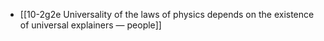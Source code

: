 - [[10-2g2e Universality of the laws of physics depends on the existence of universal explainers — people]]
